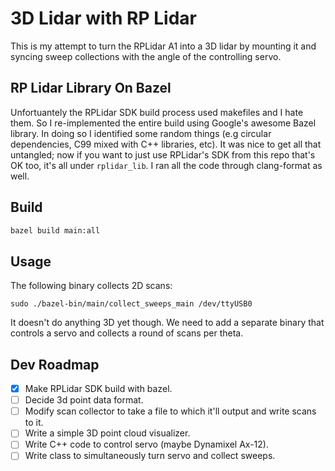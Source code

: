 # 3D Lidar with RP Lidar

This is my attempt to turn the RPLidar A1 into a 3D lidar by mounting it and
syncing sweep collections with the angle of the controlling servo.

## RP Lidar Library On Bazel

Unfortuantely the RPLidar SDK build process used makefiles and I hate them. So I re-implemented the entire build using Google's awesome Bazel library. In doing so I identified some random things (e.g circular dependencies, C99 mixed with C++ libraries, etc). It was nice to get all that untangled; now if you want to just use RPLidar's SDK from this repo that's OK too, it's all under `rplidar_lib`. I ran all the code through clang-format as well.

## Build

~~~bash
bazel build main:all
~~~

## Usage

The following binary collects 2D scans:

`sudo ./bazel-bin/main/collect_sweeps_main /dev/ttyUSB0`

It doesn't do anything 3D yet though. We need to add a separate binary that controls a servo and collects a round of scans per theta.

## Dev Roadmap

- [x] Make RPLidar SDK build with bazel.
- [ ] Decide 3d point data format.
- [ ] Modify scan collector to take a file to which it'll output and write scans to it.
- [ ] Write a simple 3D point cloud visualizer.
- [ ] Write C++ code to control servo (maybe Dynamixel Ax-12).
- [ ] Write class to simultaneously turn servo and collect sweeps.
